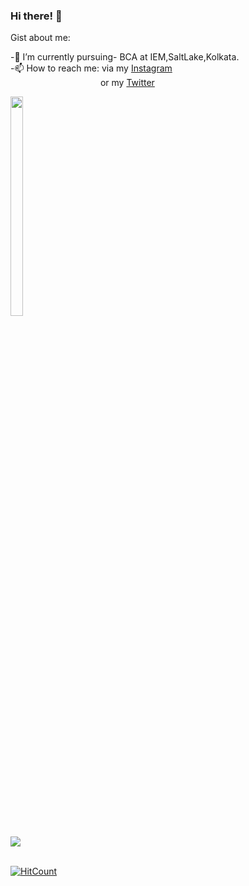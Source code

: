 ### Hi there! 👋

Gist about me:

-🌱 I’m currently pursuing- BCA at IEM,SaltLake,Kolkata.<br>
-📫 How to reach me: via my [Instagram](https://www.instagram.com/rimpi__02/)<br>
&emsp;&emsp;&emsp;&emsp;&emsp;&emsp;&emsp;&emsp;&emsp;&emsp;    or my [Twitter](https://twitter.com/AkshitaDas3)

<img src="https://previews.123rf.com/images/sudowoodo/sudowoodo1911/sudowoodo191100021/134574062-cute-cartoon-dog-with-blanket-kawaii-shiba-inu-puppy-in-warm-cozy-blanket-isolated-vector-clip-art-i.jpg" width=20% height=30%><br>

<img src="https://github-readme-stats.vercel.app/api?username=AkshitaDas&&show_icons=true&title_color=ffffff&icon_color=bb2acf&text_color=daf7dc&bg_color=151515"><br><br>

[![HitCount](http://hits.dwyl.com/AkshitaDas/AkshitaDas.svg)](http://hits.dwyl.com/AkshitaDas/AkshitaDas)
